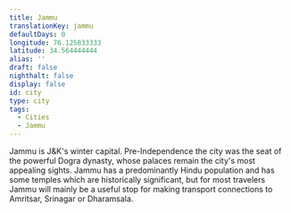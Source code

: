 ```yaml
---
title: Jammu
translationKey: jammu
defaultDays: 0
longitude: 76.125833333
latitude: 34.564444444
alias: ''
draft: false
nighthalt: false
display: false
id: city
type: city
tags:
  - Cities
  - Jammu
---
```

Jammu is J&K's winter capital. Pre-Independence the city was the seat of the powerful Dogra dynasty, whose palaces remain the city's most appealing sights.  Jammu has a predominantly Hindu population and has some temples which are historically significant, but for most travelers Jammu will mainly be a useful stop for making transport connections to Amritsar, Srinagar or Dharamsala.
